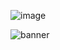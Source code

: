 



![image](https://github.com/shigeyukey/my_addons/assets/124401518/c4624c3c-0f74-4612-9dcc-3e91c909c86e)


![banner](https://github.com/shigeyukey/my_addons/assets/124401518/121d11f1-2055-403f-be87-6f5bdf15854d)


